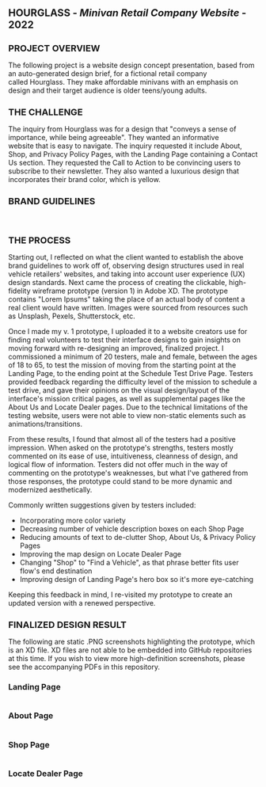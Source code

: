 <h1 style="font-size: 20px">HOURGLASS - <i>Minivan Retail Company Website</i> - 2022</h1>

<h2 style="font-size: 18px">PROJECT OVERVIEW</h2>

The following project is a website design concept presentation, based from an auto-generated design brief, for a fictional retail company called Hourglass. They make affordable minivans with an emphasis on design and their target audience is older teens/young adults.

<h2 style="font-size: 18px">THE CHALLENGE</h2>

The inquiry from Hourglass was for a design that "conveys a sense of importance, while being agreeable". They wanted an informative website that is easy to navigate. The inquiry requested it include About, Shop, and Privacy Policy Pages, with the Landing Page containing a Contact Us section. They requested the Call to Action to be convincing users to subscribe to their newsletter. They also wanted a luxurious design that incorporates their brand color, which is yellow.

<h2 style="font-size: 18px">BRAND GUIDELINES</h2>

<div align="center">
  <img src="">
  <img src="">
</div>

<h2 style="font-size: 18px">THE PROCESS</h2>

Starting out, I reflected on what the client wanted to establish the above brand guidelines to work off of, observing design structures used in real vehicle retailers' websites, and taking into account user experience (UX) design standards. Next came the process of creating the clickable, high-fidelity wireframe prototype (version 1) in Adobe XD. The prototype contains "Lorem Ipsums" taking the place of an actual body of content a real client would have written. Images were sourced from resources such as Unsplash, Pexels, Shutterstock, etc.

Once I made my v. 1 prototype, I uploaded it to a website creators use for finding real volunteers to test their interface designs to gain insights on moving forward with re-designing an improved, finalized project. I commissioned a minimum of 20 testers, male and female, between the ages of 18 to 65, to test the mission of moving from the starting point at the Landing Page, to the ending point at the Schedule Test Drive Page. Testers provided feedback regarding the difficulty level of the mission to schedule a test drive, and gave their opinions on the visual design/layout of the interface's mission critical pages, as well as supplemental pages like the About Us and Locate Dealer pages. Due to the technical limitations of the testing website, users were not able to view non-static elements such as animations/transitions.

From these results, I found that almost all of the testers had a positive impression. When asked on the prototype's strengths, testers mostly commented on its ease of use, intuitiveness, cleanness of design, and logical flow of information. Testers did not offer much in the way of commenting on the prototype's weaknesses, but what I've gathered from those responses, the prototype could stand to be more dynamic and modernized aesthetically.

Commonly written suggestions given by testers included:

<ul align="">
  <li>Incorporating more color variety</li>
  <li>Decreasing number of vehicle description boxes on each Shop Page</li>
  <li>Reducing amounts of text to de-clutter Shop, About Us, & Privacy Policy Pages</li>
  <li>Improving the map design on Locate Dealer Page</li>
  <li>Changing "Shop" to "Find a Vehicle", as that phrase better fits user flow's end destination</li>
  <li>Improving design of Landing Page's hero box so it's more eye-catching</li>
</ul>

Keeping this feedback in mind, I re-visited my prototype to create an updated version with a renewed perspective.

<h2 style="font-size: 18px">FINALIZED DESIGN RESULT</h2>

The following are static .PNG screenshots highlighting the prototype, which is an XD file. XD files are not able to be embedded into GitHub repositories at this time. If you wish to view more high-definition screenshots, please see the accompanying PDFs in this repository. 

<h3 style="font-size: 16px">Landing Page</h3>

<div align="center">
  <img src="">
</div>

<h3 style="font-size: 16px">About Page</h3>

<div align="center">
  <img src="">
</div>

<h3 style="font-size: 16px">Shop Page</h3>

<div align="center">
  <img src="">
</div>

<h3 style="font-size: 16px">Locate Dealer Page</h3>

<div align="center">
  <img src="">
</div>
